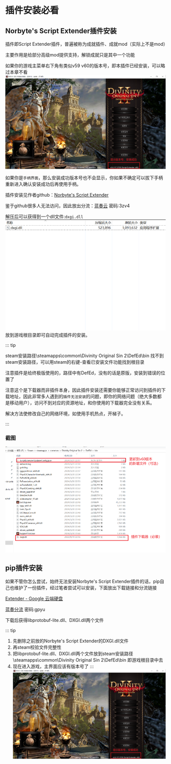 # 插件安装必看

## Norbyte's Script Extender插件安装

插件即Script Extender插件，普遍被称为成就插件、成就mod（实际上不是mod）

主要作用是给部分高级mod提供支持，解锁成就只是其中一个功能

如果你的游戏主菜单右下角有类似v59 v60的版本号，即本插件已经安装，可以略过本章不看
![image-20240323101510281](../static/image-20240323101510281.png)

如果你是`手柄界面`，那么安装成功版本号也不会显示，你如果不确定可以拔下手柄重新进入确认安装成功后再使用手柄。

插件安装见作者github：[Norbyte's Script Extender](https://github.com/Norbyte/ositools/releases)

鉴于github很多人无法访问，因此放出分流：[蓝奏云](https://wwp.lanzoum.com/ioZqK1s534if) 密码:3zv4

解压后可以获得到一个dll文件:`dxgi.dll`
![image-20240323101436567](../static/image-20240323101436567.png)
放到游戏根目录即可自动完成插件的安装。

::: tip

steam安装路径\steamapps\common\Divinity Original Sin 2\DefEd\bin
找不到steam安装路径，可以用steam的右键-查看已安装文件功能找到根目录

注意插件是给终极版使用的，路径中有DefEd，没有的话是原版，安装到错误的位置了

注意这个是下载器而非插件本身，因此插件安装还需要你能够正常访问到插件的下载地址，因此非常多人遇到的`插件无法安装`的问题，即你的网络问题（绝大多数都是移动用户），访问不到对应的资源地址，和你使用的下载器完全没有关系。

解决方法使修改自己的网络环境，如使用手机热点，开梯子。

:::

### 截图
![image-20240323101452109](../static/image-20240323101452109.png)

## pip插件安装

如果不管你怎么尝试，始终无法安装Norbyte's Script Extender插件的话，pip自己也维护了一份插件，经过笔者尝试可以安装，下面放出下载链接和分流链接

[Extender - Google 云端硬盘](https://drive.google.com/drive/folders/1I2ZXjbDkZW-WCdC_-EBNQvimHVHssL7m)

[蓝奏分流](https://wwp.lanzoum.com/iQo2x1saofba) 密码:gpyu

下载后获得libprotobuf-lite.dll、DXGI.dll两个文件

::: tip
1. 先删除之前放的Norbyte's Script Extender的DXGI.dll文件
2. 再steam校验文件完整性
3. 把libprotobuf-lite.dll、DXGI.dll两个文件放到steam安装路径\steamapps\common\Divinity Original Sin 2\DefEd\bin 即游戏根目录中去
4. 现在进入游戏，主界面应该有版本号了
:::
![image-20240323101510281](../static/image-20240323101510281.png)